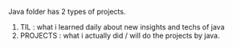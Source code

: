 Java folder has 2 types of projects.
1. TIL : what i learned daily about new insights and techs of java
2. PROJECTS : what i actually did / will do the projects by java.
